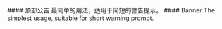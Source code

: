<cn>
#### 顶部公告
最简单的用法，适用于简短的警告提示。
</cn>

<us>
#### Banner
The simplest usage, suitable for short warning prompt.
</us>
